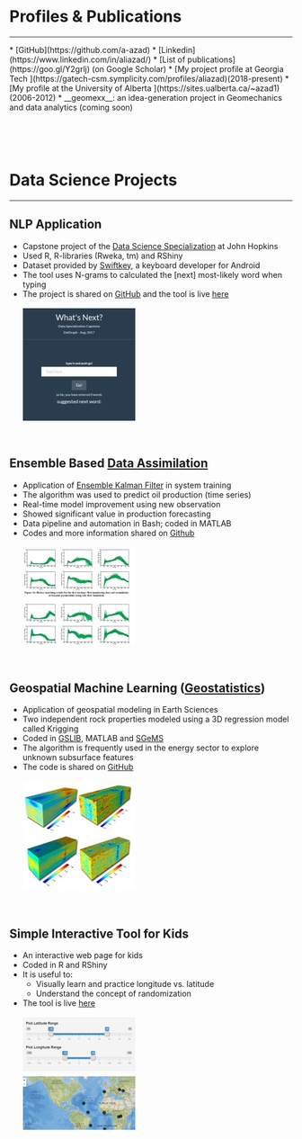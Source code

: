 # Profiles & Publications
  <hr style="height:1px;border:none;color:#333;background-color:#333;" />
  * [GitHub](https://github.com/a-azad)
  * [Linkedin](https://www.linkedin.com/in/aliazad/)
  * [List of publications](https://goo.gl/Y2grlj) (on Google Scholar)
  * [My project profile at Georgia Tech ](https://gatech-csm.symplicity.com/profiles/aliazad)(2018-present)
  * [My profile at the University of Alberta ](https://sites.ualberta.ca/~azad1)(2006-2012)
  * __geomexx__: an idea-generation project in Geomechanics and data analytics (coming soon)

  <br><br><br>

# Data Science Projects
  <hr style="height:1px;border:none;color:#333;background-color:#333;" />

## NLP Application
  * Capstone project of the [Data Science Specialization](https://www.coursera.org/specializations/jhu-data-science) at John Hopkins
  * Used R, R-libraries (Rweka, tm) and RShiny
  * Dataset provided by [Swiftkey](http://www.swiftkey.com), a keyboard developer for Android
  * The tool uses N-grams to calculated the [next] most-likely word when typing
  * The project is shared on [GitHub](https://github.com/a-azad/NLP-typing-application) and the tool is live [here](https://delgraph.shinyapps.io/MyApp/)
  <br><br>
  ![](/imgs/NLP.jpg)
  <br>

## Ensemble Based [Data Assimilation](https://en.wikipedia.org/wiki/Data_assimilation)
  * Application of [Ensemble Kalman Filter](https://en.wikipedia.org/wiki/Ensemble_Kalman_filter) in system training
  * The algorithm was used to predict oil production (time series)
  * Real-time model improvement using new observation
  * Showed significant value in production forecasting
  * Data pipeline and automation in Bash; coded in MATLAB
  * Codes and more information shared on [Github](https://github.com/a-azad/Ensemble-Based-Forecasting)
  <br><br>
  ![](/imgs/EnKF.jpg)
  <br>

## Geospatial Machine Learning ([Geostatistics](https://en.wikipedia.org/wiki/Geostatistics))
  * Application of geospatial modeling in Earth Sciences
  * Two independent rock properties modeled using a 3D regression model called Krigging
  * Coded in [GSLIB](http://www.gslib.com/), MATLAB and [SGeMS](http://sgems.sourceforge.net/)
  * The algorithm is frequently used in the energy sector to explore unknown subsurface features
  * The code is shared on [GitHub](https://github.com/a-azad/geospatial.modeling)
  <br><br>
  ![](/imgs/geostat.jpg)
  <br>

## Simple Interactive Tool for Kids
  * An interactive web page for kids
  * Coded in R and RShiny
  * It is useful to:
    - Visually learn and practice longitude vs. latitude
    - Understand the concept of randomization
  * The tool is live [here](https://delgraph.shinyapps.io/MyTool/)
  <br><br>
  ![](/imgs/map.jpg)
  <br>
